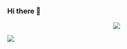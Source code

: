 ### Hi there 👋

<p align="center">
    <img src="https://github-readme-streak-stats.herokuapp.com?user=hramaroson&theme=dark&hide_border=true&date_format=j%2Fn%5B%2FY%5D">
</p>

<div align="center"; style="display: flex; flex-direction: row;">
<a href="https://www.githubtrends.io/wrapped/hramaroson">
<img src="https://api.githubtrends.io/user/svg/hramaroson/langs?time_range=one_year&theme=ferns" />
</a>
